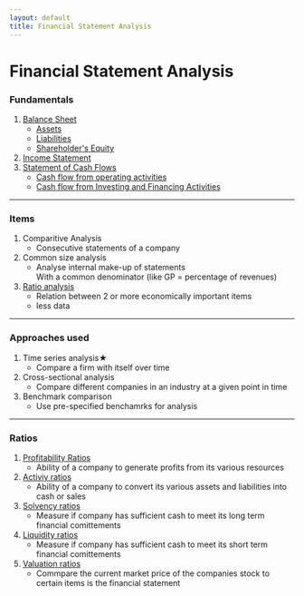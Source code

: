 ```yaml
---
layout: default
title: Financial Statement Analysis
---
```


<h1>Financial Statement Analysis</h1>

### Fundamentals
1. [Balance Sheet](fundamentals/balance-sheet/balance-sheet.html)
    - [Assets](fundamentals/balance-sheet/assets.html)
    - [Liabilities](fundamentals/balance-sheet/liabilities.html)
    - [Shareholder's Equity](fundamentals/balance-sheet/shareholders-equity.html)
2.  [Income Statement](fundamentals/income-statement/income-statement.html)
3.  [Statement of Cash Flows](fundamentals/statement-of-cash-flows/statement-of-cash-flows.html)
    - [Cash flow from operating activities](fundamentals/statement-of-cash-flows/cash-flow-from-operating-activities.html)
    - [Cash flow from Investing and Financing Activities](fundamentals/statement-of-cash-flows/cash-flow-from-investing-and-financing-activities.html)
---
### Items
1. Comparitive Analysis  
    -   Consecutive statements of a company  
2. Common size analysis  
    - Analyse internal make-up of statements  
    With a common denominator (like GP = percentage of revenues)  
3. [Ratio analysis](#user-content-ratios)  
    - Relation between 2 or more economically important items 
    - less data
---
### Approaches used
1. Time series analysis★  
    - Compare a firm with itself over time  
2.  Cross-sectional analysis  
    - Compare different companies in an industry at a given point in time  
3. Benchmark comparison  
    - Use pre-specified benchamrks for analysis  
<hr>

### <a name="ratios">Ratios</a>  
1. [Profitability Ratios](ratios/profitability-ratios.html)  
    - Ability of a company to generate profits from its various resources  
2. [Activiy ratios](ratios/activity-ratios.html)  
    - Ability of a company to convert its various assets and liabilities into cash or sales  
3. [Solvency ratios](ratios/solvency-ratios.html) 
    - Measure if company has sufficient cash to meet its long term financial comittements   
4. [Liquidity ratios](ratios/liquidity-ratios.html) 
    - Measure if company has sufficient cash to meet its short term financial comittements  
5. [Valuation ratios](ratios/valuation-ratios.html)   
    - Commpare the current market price of the companies stock to certain items is the financial statement  